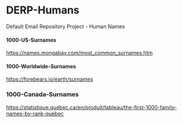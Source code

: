 # DERP-Humans
Default Email Repository Project - Human Names

#### 1000-US-Surnames
https://names.mongabay.com/most_common_surnames.htm <br>
#### 1000-Worldwide-Surnames
https://forebears.io/earth/surnames
### 1000-Canada-Surnames
https://statistique.quebec.ca/en/produit/tableau/the-first-1000-family-names-by-rank-quebec
